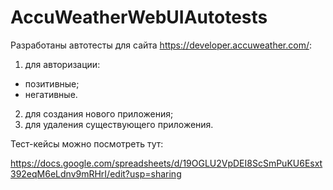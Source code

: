 # AccuWeatherWebUIAutotests
Разработаны автотесты для сайта https://developer.accuweather.com/:
1. для авторизации:
  - позитивные;
  - негативные.
2. для создания нового приложения;
3. для удаления существующего приложения.

Тест-кейсы можно посмотреть тут:

https://docs.google.com/spreadsheets/d/19OGLU2VpDEI8ScSmPuKU6Esxt392eqM6eLdnv9mRHrI/edit?usp=sharing
